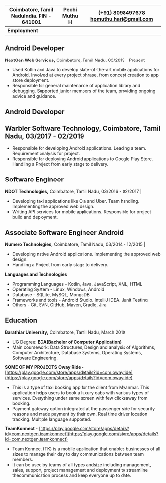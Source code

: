 
| Coimbatore, Tamil NaduIndia. PIN - 641001 | **Pechi Muthu H** | (+91) 8098497678 hpmuthu.hari@gmail.com |
| --- | --- | --- |
|   **Employment** |
## **Android Developer**
 **NextGen Web Services,** Coimbatore, Tamil Nadu, 03/2019 - Present 
- Used Kotlin and Java to develop state-of-the-art mobile applications for Android. Involved at every project phrase, from concept creation to app store deployment.
- Responsible for general maintenance of application library and debugging. Supported junior members of the team, providing ongoing advice and guidance.

## **Android Developer**
## **Warbler Software Technology,** Coimbatore, Tamil Nadu, 03/2017 - 02/2019
- Responsible for developing Android applications. Leading a team. Requirement analysis for project.
- Responsible for deploying Android applications to Google Play Store. Handling a Project from early stage to delivery.

## **Software Engineer**
 **NDOT Technologies,** Coimbatore, Tamil Nadu, 03/2016 - 02/2017 |
- Developing taxi applications like Ola and Uber. Team handling. Implementing the approved web design.
- Writing API services for mobile applications. Responsible for project build and deployment.

## **Associate Software Engineer Android**
 **Numero Technologies,** Coimbatore, Tamil Nadu, 03/2014 - 12/2015 |
- Developing native Android applications. Implementing the approved web design.
- Handling a Project from early stage to delivery.

**Languages and Technologies**
- Programming Languages - Kotlin, Java, JavaScript, XML, HTML
- Operating System - Linux, Windows, Android
- Database - SQLite, MySQL, MongoDB
- Frameworks and tools - Android Studio, IntelliJ IDEA, Junit Testing
- Others - Git, SVN, GitHub, Maven, Gradle, Jira

## **Education** ##
**Barathiar University,** Coimbatore, Tamil Nadu, March 2010
- UG Degree: **BCA(****B****achelor of Computer Application)**
- Main coursework: Data Structures, Design and analysis of Algorithms, Computer Architecture, Database Systems, Operating Systems, Software Engineering.

**SOME OF MY PROJECTS**
**Oway Ride -** [https://play.google.com/store/apps/details?id=com.owayride](https://play.google.com/store/apps/details?id=com.owayride)
- This is a type of taxi booking app for the client from Myanmar. This application helps users to book a luxury cabs with various types of services. Everything under same screen with few clicksaway from booking.
- Payment gateway option integrated at the passenger side for security reasons and made payment by their own. Real time driver location tracking. Multiple language supported.

**TeamKonnect -** [https://play.google.com/store/apps/details?id=com.nextgen.teamkonnect](https://play.google.com/store/apps/details?id=com.nextgen.teamkonnect)
- Team Konnect (TK) is a mobile application that enables businesses of all sizes to manage their day to day communications between team members.
- It can be used by teams of all types andsize including management, sales, support, project management and deployment to streamline thecommunication process and keep everyone up to date.

